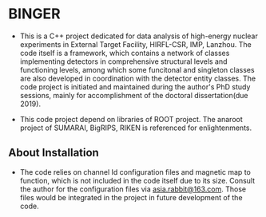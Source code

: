 # BINGER
* This is a C++ project dedicated for data analysis of high-energy nuclear experiments in External Target Facility, HIRFL-CSR, IMP, Lanzhou. The code itself is a framework, which contains a network of classes implementing detectors in comprehensive structural levels and functioning levels, among which some funcitonal and singleton classes are also developed in coordination with the detector entity classes. The code project is initiated and maintained during the author's PhD study sessions, mainly for accomplishment of the doctoral dissertation(due 2019).

* This code project depend on libraries of ROOT project. The anaroot project of SUMARAI, BigRIPS, RIKEN is referenced for enlightenments.

## About Installation
* The code relies on channel Id configuration files and magnetic map to function, which is not included in the code itself due to its size. Consult the author for the configuration files via asia.rabbit@163.com. Those files would be integrated in the project in future development of the code. 
